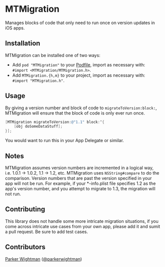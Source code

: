 MTMigration
===========

Manages blocks of code that only need to run once on version updates in iOS apps.

## Installation

MTMigration can be installed one of two ways:

* Add `pod "MTMigration"` to your [Podfile](http://cocoapods.org), import as necessary with: `#import <MTMigration/MTMigration.h>`.
* Add `MTMigration.{h,m}` to your project, import as necessary with: `#import "MTMigration.h"`.

## Usage

By giving a version number and block of code to `migrateToVersion:block:`, MTMigration will ensure that the block of code is
only ever run once.

```objective-c
[MTMigration migrateToVersion:@"1.1" block:^{
    [obj doSomeDataStuff];
}];
```

You would want to run this in your App Delegate or similar.

## Notes

MTMigration assumes version numbers are incremented in a logical way, i.e. 1.0.1 -> 1.0.2, 1.1 -> 1.2, etc. MTMigration uses
`NSString#compare` to do the comparison. Version numbers that are past the version specified in your app will not be run. For
example, if your *-info.plist file specifies 1.2 as the app's version number, and you attempt to migrate to 1.3, the migration
will not run.

## Contributing

This library does not handle some more intricate migration situations, if you come across intricate use cases from your own
app, please add it and sumit a pull request. Be sure to add test cases.

## Contributors

[Parker Wightman](https://github.com/pwightman) ([@parkerwightman](http://twitter.com/parkerwightman))
